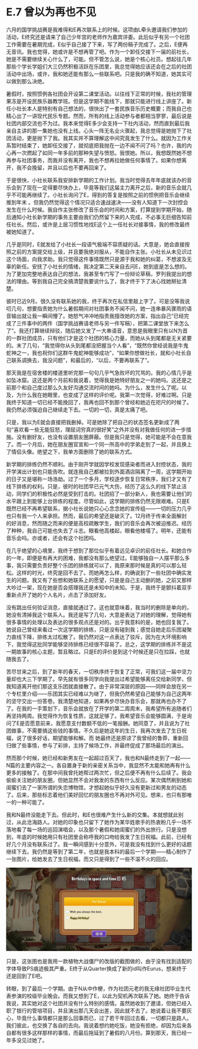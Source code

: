 # E.7 曾以为再也不见

六月的国学挑战赛是我难得和E再次联系上的时候。这项由L牵头邀请我们参加的活动，E终究还是请来了自己少年宫的老师作为嘉宾评委。此后似乎有另一个社团工作需要在暑期完成，E似乎自己接了下来，写了两份稿子完成了。之后，E便再无音讯。我也觉得，她或许是不想再管了吧。作为一个卸任交接下一届的前社长，她是不需要继续关心什么了，可能。但不管怎么说，她是个核心社员。想起往几年那些个学长学姐们大三仍然积极活跃在乐团里，我总觉得她应该还会在之后的社团活动中出场，或许，我和她还能有那么一些联系吧。只是我的确不知道，她其实可以做到那么决绝。

暑假时，按照惯例各社团会开设第二课堂活动。以往线下正常的时候，我社的管理果冻是开设民族乐器教学班。但是这学期不能线下，那就只能进行线上讲座了。新任小社长本人是特别有自己想法的，很快出了一套民族音乐历史概要；而我自己也精心出了一讲现代民乐专题。然而，所有的线上活动参与者都相当寥寥，最后说是社团内部交流也不为过。我本来觉得E多少会支持一下社内活动，然而直到最后我亲自主讲的那一集她也没有上线。心头一阵无名业火骤起，我总觉得是她抛下了社团活动，更是抛下了我。我其实并不算理解这中间究竟发生了什么。就因为工作关系暂时结束了，她卸任交接了，就彻底把我抛在一边不闻不问了吗？也许，我的内心再一次燃起了如同一年多前的那种失望与愤怒。我恨她。所以，我想既然她不想再参与社团事务，而我并没有离开，我也不想再拉她做任何事情了。如果你想离开，我不会挽留，并且以后也不要再回来了。

于是很快，小社长联系我安排新学期的工作计划。我当时觉得去年年底就该办的音乐会到了现在一定得要尽快办上，毕竟等我们这届主力离开之后，新的音乐会就几乎不可能再继续了。小社长询问了E，得到的答复是按照之前的惯例把音乐会继续推到年末 。但我仍然觉得这个情况只适合速战速决——没有人知道下一次封控会发生在什么时候。我自作主张修改了音乐会的时间和方案，打算提到学期开始，随后通知小社长新学期的事务主要由我们仍然留下来的人完成，不必事无巨细告知前任社长。然后，或许是上层习惯性地找E这个上一任社长对接事情，我的修改最终被她知道了。

几乎是同时，E就发给了小社长一段语气极端不容质疑的话。大意是，她会直接按照之前的方案提交给上级，并且要我绝对服从，不能自作主张。小社长从未见识过这个场面，向我求助。我只觉得这件事情既然只是源于我和她的纠葛，不想波及无辜的新任。安抚了小社长的情绪，我决定第二天亲自去问E，她到底是怎么想的。为了更加完整地表达自己的想法，我甚至专门写了一份辩论草稿，罗列我提出的想法的理由。等到我自己完全搞清楚我要说什么了，我才终于下了决心找她掰扯清楚。

彼时已近9月。很久没有联系她的我，终于再次在私信里敲上字了。可是没等我说叨几句，想要指责她为什么暑假期间对社团事务不闻不问，她一连串暴风骤雨的语音输出就让我一瞬间懵了。她怒气冲冲地指责我擅改她的方案，指出自己“已经完成了三件事中的两件（国学挑战赛请老师与另一件写稿），把第二课堂放下来怎么了”。我还打算继续辩驳，随后她又发了一大串语音，意思是我眼里只有以N为首的一群社团成员，只有他们才是这个社团的核心力量，而她从头到尾都是无关紧要的。末了几句，“我觉得你从头到尾都没把握当个人看”，“既然你曾经说我是牛鬼蛇神之一，我也祝你们这群牛鬼蛇神能够成功”，“如果你想做社长，就和小社长自己联系调换去，我没问题”，和最后的，“以后，不要再联系了”。

那天我是在宿舍楼的楼道里听完那一句句几乎气急败坏的咒骂的。我的心情几乎是如坠冰窟。这还是两个月前和我说着，觉得我是她特好朋友之一的她吗。这还是之前那个和自己度过那么久友好沟通交流时间的她吗。为什么，发生什么了呢。以及，为什么我在她眼里，也变成了这样的评价呢。我第一次觉得，好难过啊。只是我终于知道一切已经不能挽回了，我再也回不到那个曾经和她近在咫尺的时候了。我仍然必须强迫自己继续走下去。一切的一切，真是太痛了吧。

只是，我以为E就会直接把我删掉。可是她除了把自己的状态签名更新成了两句“喜欢看一些无能狂怒，理屈词穷真的很好笑”之外并没有对我做任何的进一步措施。没有删好友，也没有设置朋友圈屏蔽。但是我只是觉得，她可能是不会在意我了。而一个月后，她在朋友圈官宣和一个同一所高中的学弟走到了一起，并且换上了情侣头像。绝望之下，我单方面删除了她的联系方式。

新学期的排练仍然不顺利。由于刚开学就因学校发现感染者而进入封控状态，我的开学演出计划也只能告吹。就连我自己都被拉到外面酒店隔离了一周，这学期开始的日子又是堪称一场浩劫。过了一个多月，学校逐步恢复日常秩序，我们才又有了线下排练的权利。只是，彼时的社团早已元气大伤，经历了这么久的线下禁止活动，同学们的积极性必然是受到打击的。社团招了一部分新人，我也需要让他们的水平跟上到能够上台排练的程度。尽管如此，这学期的排练仍然无限艰难。只是E既然已经不再希望联系，据小社长说她只心心念念她的宣传组——一切的压力几乎也只有我一个人来承担。然而，最后的希望还是破灭了。12月终于传来全面解封的好消息，然而随之而来的便是高校疏散学生，我们的音乐会再次被迫推迟。经历了种种，我自己可能也失去了斗志。眼看他高楼起，眼看他楼塌了。明年，还能有音乐会吗。亦或者，还会有这个社团吗。

在几乎绝望的心境里，我终于想到了那位似乎有着远见卓识的前任社长。和她合作的一年，即便是有再大的困难，我都没有那么绝望过。E能够独自一人摆平那么多事，我只需要负责好整个乐团的排练就可以了，我原来那时候是真的可以那么轻松。这样的时光，终究是回不去了。而她再怎么样，的确说到了一些社团中确实发生的问题。我又有了些想和她联系上的愿望，只是是自己主动删的她，之前又那样大吵过一架，现在她是否会搭理我还是未知中的未知。于是，我终于是颤抖着双手重新点开了她的个人名片，点击了添加好友。

没有跳出任何验证消息，直接就通过了。这也就意味着，我当时的删除是单向的，她没有清掉我这个联系人。我还是写了几句，大意是表达了对她的理解，觉得她有很多事情的处理以及表达的很多观点还是对的。出乎我意料的是，她也回复我了。她说自己曾经来看过一次这学期的排练，只是没有碰到我；感觉自她走后乐团凝聚力直线下降，排练太过松散了。我仍然对这一点表达了驳斥，因为在大环境影响下，我觉得这批同学能够坚持排练已经很不容易了。总之，这学期的排练并不是这一期故事的核心主题，暂且略过。只是E的评价是到这个时候还是只在拉踩，也就随我去了。

苦尽甘来之后，到了新年的春天，一切秩序终于恢复了正常，可我们这一届中坚力量却也大三下学期了。早先就有很多同学向我提出过希望能够离任交给新同学，但我知道离开他们那这支乐团就直接散了。由于非常深层的原因——同样会放在另一个专栏里介绍——乐团其实已经难以为继了，但我仍然希望自己能够为自己这两年的坚守交出一份答卷。我清楚地知道，如果再步尽快办音乐会，那就再也办不了了。在我的一手策划下，音乐会就放在了开学的第二周周末，我希望所有追随者们再坚持两周。我觉得作为恢复性质，这就足够了。我希望音乐会能够圆满，于是询问了E是否愿意前来，我愿意支付数额不低的一笔报酬。她同意了，并且说为了社团做事，不需要搞这些钱的事情。不久后是她这年的生日，我再次发去了生日祝福，说了很多好话，期望能够和解。而 她最终还是原谅了我曾经的鲁莽，重新回归做了些事情，参与了彩排，主持了候场工作，并最终促成了那场最后的演出。

然而那个时候，她已经和新男友在一起超过百天了，我也和N最终走到了一起——N篇的主要内容之一。各自置身于新的亲密关系当中，我显然不太能和她再有什么更多的接触了。在那中间我曾托她帮过两次忙，但之后便不再有什么后续了。我会偷偷关注她的朋友圈，但她显然不会对我发的东西有什么反应。某次偶然刷到她和闺蜜们去了一家所谓的失恋博物馆，才想起她似乎好久没有更新过和男友的动态了。后来，那些标志着他们美好回忆的朋友圈也不再对外可见。想来，也只有那唯一的一种可能了。

我和N最终没能走下去。但此时，和E也很难产生什么新的交集。本就想就此别过，从此沧海路人。对她的印象也只留下了她作为某华姓歌手的热衷粉几乎一场不落地看了每一场的巡回演唱会，以及那个暑假和她闺蜜们的外出旅行。只是没想到，年底的时候她用只有社团里会称呼我的口吻给我发了生日祝福。此前，已经有好几个月没有联系过了。我一瞬间感到十分意外，可是我没有找到什么更好的话题继续下去。我仍然是等到了第二年，也就是我本科的最后一个学期——精心制作了一张图片，给她发去了生日祝福，而又只是得到了一些不温不火的回应。

![](./figs/E-7-1.jpg)

只是，这张图也是我用一款植物大战僵尸的改版的截图做的，由于没有找到适配的字体导致PS痕迹极其严重。E终于从Quarter换成了新的id叫作Eurus，想来终于还是回到了E吧。

转眼，到了最后一个学期。由于N从中作梗，作为社团元老的我无缘社团毕业生代表参演的校级毕业晚会。而我又想到了E，以此为契机再次联系了她。她终于告诉我说，其实她对这个社团并没有什么特别的感情。虽然她收到了邀请，但她已经入职了银行的管培项目，并且演出那几天会出差，因此就不去了。她说着让我不要灰心，毕竟什么事情都只是那么回事而已，过了若干年回过去看，一切都只是路人。我们彼此，也交换了各自的去向。我说着想约她吃饭，她没有拒绝，却因为后来各自都有很多这样那样的事情，而最后拖延到了暑假的八月份。算到那天，我已经一年多没见过她了。


